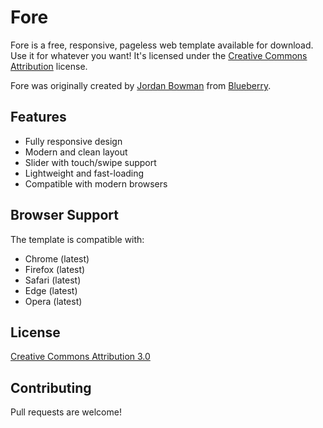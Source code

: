 # Fore

Fore is a free, responsive, pageless web template available for download. Use it for whatever you want! It's licensed under the [Creative Commons Attribution](https://creativecommons.org/licenses/by/3.0/) license.

Fore was originally created by [Jordan Bowman](https://www.jrdnbwmn.com/) from [Blueberry](https://eatablueberry.com).

## Features

- Fully responsive design
- Modern and clean layout
- Slider with touch/swipe support
- Lightweight and fast-loading
- Compatible with modern browsers

## Browser Support

The template is compatible with:
- Chrome (latest)
- Firefox (latest)
- Safari (latest)
- Edge (latest)
- Opera (latest)

## License

[Creative Commons Attribution 3.0](https://creativecommons.org/licenses/by/3.0/)

## Contributing

Pull requests are welcome!

